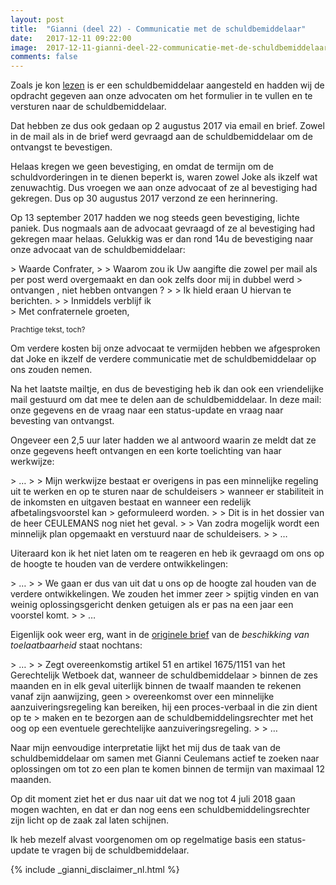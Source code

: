 ```yaml
---
layout: post
title:  "Gianni (deel 22) - Communicatie met de schuldbemiddelaar"
date:   2017-12-11 09:22:00
image:  2017-12-11-gianni-deel-22-communicatie-met-de-schuldbemiddelaar.gif
comments: false
---
```

Zoals je kon [lezen](/blog/2017/12/gianni-deel-21-collectieve-schuldenregeling) is er een schuldbemiddelaar aangesteld en 
hadden wij de opdracht gegeven aan onze advocaten om het formulier in te vullen en te versturen naar de schuldbemiddelaar.

Dat hebben ze dus ook gedaan op 2 augustus 2017 via email en brief. Zowel in de mail als in de brief werd gevraagd aan 
de schuldbemiddelaar om de ontvangst te bevestigen.

Helaas kregen we geen bevestiging, en omdat de termijn om de schuldvorderingen in te dienen beperkt is, waren zowel Joke
als ikzelf wat zenuwachtig. Dus vroegen we aan onze advocaat of ze al bevestiging had gekregen. Dus op 30 augustus 2017
verzond ze een herinnering.
 
Op 13 september 2017 hadden we nog steeds geen bevestiging, lichte paniek. Dus nogmaals aan de advocaat gevraagd of ze 
al bevestiging had gekregen maar helaas. Gelukkig was er dan rond 14u de bevestiging naar onze advocaat van de
schuldbemiddelaar:
 
<div class="email" markdown="1">
> Waarde Confrater,
> 
> Waarom zou ik Uw aangifte die zowel per mail als per post werd overgemaakt en dan ook zelfs door mij in dubbel werd 
> ontvangen , niet hebben ontvangen ?
> 
> Ik hield eraan U hiervan te berichten.
> 
> Inmiddels verblijf ik<br />
> Met confraternele groeten,
</div>

<small class="text-muted">Prachtige tekst, toch?</small>

Om verdere kosten bij onze advocaat te vermijden hebben we afgesproken dat Joke en ikzelf de verdere communicatie met 
de schuldbemiddelaar op ons zouden nemen.

Na het laatste mailtje, en dus de bevestiging heb ik dan ook een vriendelijke mail gestuurd om dat mee te delen aan de 
schuldbemiddelaar. In deze mail: onze gegevens en de vraag naar een status-update en vraag naar bevesting van ontvangst.

Ongeveer een 2,5 uur later hadden we al antwoord waarin ze meldt dat ze onze gegevens heeft ontvangen
en een korte toelichting van haar werkwijze:

<div class="email" itemscope itemtype="http://schema.org/Message">
  <div itemscope itemprop="recipient" itemtype="http://schema.org/Person"><meta itemprop="name" content="Tijs Verkoyen" /></div>
  <meta itemprop="dateSent" content="2017-09-14T11:59:00" />
  <div itemprop="text" markdown="1">
> &hellip;
> 
> Mijn werkwijze bestaat er overigens in pas een minnelijke regeling uit te werken en op te sturen naar de schuldeisers 
> wanneer er stabiliteit in de inkomsten en uitgaven bestaat en wanneer een redelijk afbetalingsvoorstel kan 
> geformuleerd worden.
>
> Dit is in het dossier van de heer CEULEMANS nog niet het geval.
>
> Van zodra mogelijk wordt een minnelijk plan opgemaakt en verstuurd naar de schuldeisers.
>
> &hellip;
  </div>
</div>

Uiteraard kon ik het niet laten om te reageren en heb ik gevraagd om ons op de hoogte te houden van de verdere 
ontwikkelingen:

<div class="email" itemscope itemtype="http://schema.org/Message">
  <div itemscope itemprop="sender" itemtype="http://schema.org/Person"><meta itemprop="name" content="Tijs Verkoyen" /></div>
  <meta itemprop="dateSent" content="2017-09-14T12:29:00" />
  <div itemprop="text" markdown="1">
> &hellip;
>
> We gaan er dus van uit dat u ons op de hoogte zal houden van de verdere ontwikkelingen. We zouden het immer zeer 
> spijtig vinden en van weinig oplossingsgericht denken getuigen als er pas na een jaar een voorstel komt.
>
> &hellip;
  </div>
</div>

Eigenlijk ook weer erg, want in de [originele brief](/blog/2017/12/gianni-deel-21-collectieve-schuldenregeling) van de 
<em>beschikking van toelaatbaarheid</em> staat nochtans:

<div class="email" markdown="1">
> &hellip;
>
> Zegt overeenkomstig artikel 51 en artikel 1675/1151 van het Gerechtelijk Wetboek dat, wanneer de schuldbemiddelaar 
> binnen de zes maanden en in elk geval uiterlijk binnen de twaalf maanden te rekenen vanaf zijn aanwijzing, geen 
> overeenkomst over een minnelijke aanzuiveringsregeling kan bereiken, hij een proces-verbaal in die zin dient op te 
> maken en te bezorgen aan de schuldbemiddelingsrechter met het oog op een eventuele gerechtelijke aanzuiveringsregeling.
>
> &hellip;
</div>

Naar mijn eenvoudige interpretatie lijkt het mij dus de taak van de schuldbemiddelaar om samen met <span itemscope itemtype="http://schema.org/Person"><span itemprop="givenName">Gianni</span> <span class="hidden" itemprop="familyName">Ceulemans</span></span> 
actief te zoeken naar oplossingen om tot zo een plan te komen binnen de termijn van maximaal 12 maanden.

Op dit moment ziet het er dus naar uit dat we nog tot 4 juli 2018 gaan mogen wachten, en dat er dan nog eens een
schuldbemiddelingsrechter zijn licht op de zaak zal laten schijnen.

Ik heb mezelf alvast voorgenomen om op regelmatige basis een status-update te vragen bij de schuldbemiddelaar.

{% include _gianni_disclaimer_nl.html %}
